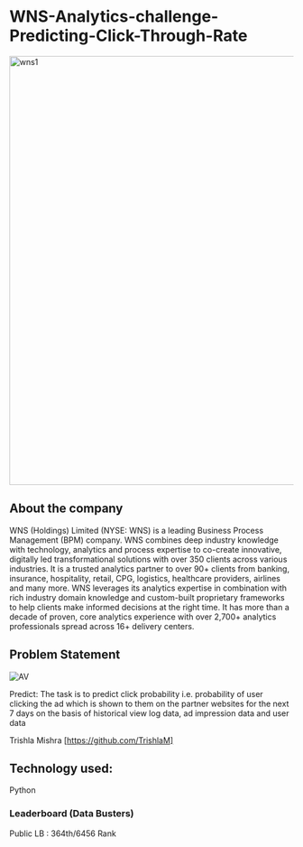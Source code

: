 # WNS-Analytics-challenge-Predicting-Click-Through-Rate
<img width="760" alt="wns1" src="https://user-images.githubusercontent.com/54467567/64366780-915c2280-cfdc-11e9-82e5-14a598011415.png">


## About the company
WNS (Holdings) Limited (NYSE: WNS) is a leading Business Process Management (BPM) company. WNS combines deep industry knowledge with technology, analytics and process expertise to co-create innovative, digitally led transformational solutions with over 350 clients across various industries. It is a trusted analytics partner to over 90+ clients from banking, insurance, hospitality, retail, CPG, logistics, healthcare providers, airlines and many more. WNS leverages its analytics expertise in combination with rich industry domain knowledge and custom-built proprietary frameworks to help clients make informed decisions at the right time. It has more than a decade of proven, core analytics experience with over 2,700+ analytics professionals spread across 16+ delivery centers.

## Problem Statement

![AV](https://user-images.githubusercontent.com/54467567/64366815-a769e300-cfdc-11e9-8696-7771b79541cf.PNG)


Predict: The task is to predict click probability i.e. probability of user clicking the ad which is shown to them on the partner websites for the next 7 days on the basis of historical view log data, ad impression data and user data

Trishla Mishra [https://github.com/TrishlaM]

## Technology used:
Python

### Leaderboard (Data Busters)
Public LB : 364th/6456 Rank
